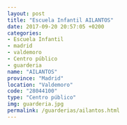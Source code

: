 ```yaml
---
layout: post
title: "Escuela Infantil AILANTOS"
date: 2017-09-20 20:57:05 +0200
categories:
- Escuela Infantil
- madrid
- valdemoro
- Centro público
- guarderia
name: "AILANTOS"
province: "Madrid"
location: "Valdemoro"
code: "28044100"
type: "Centro público"
img: guarderia.jpg
permalink: /guarderias/ailantos.html
---
```

